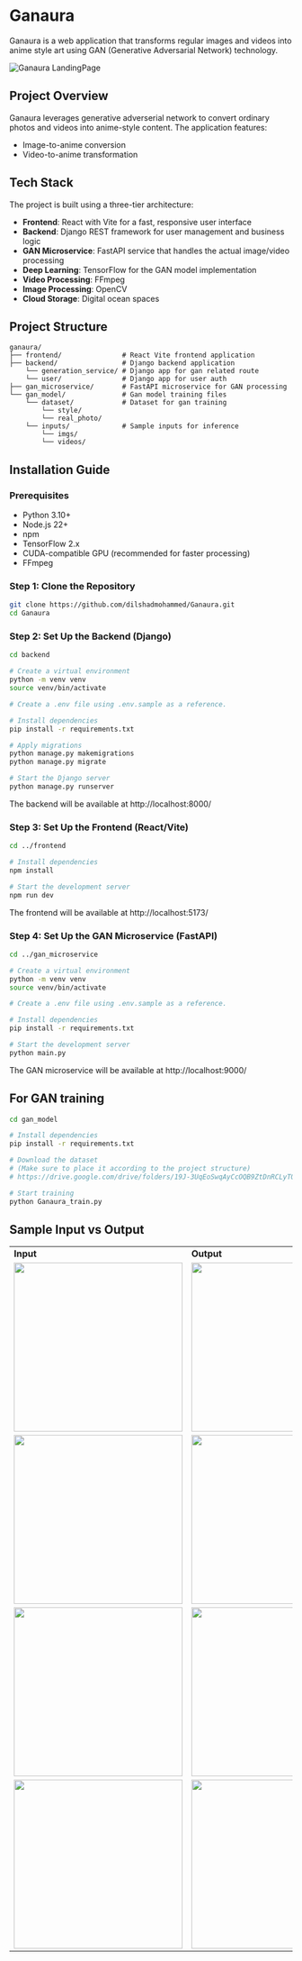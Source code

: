 # Ganaura

Ganaura is a web application that transforms regular images and videos into anime style art using GAN (Generative Adversarial Network) technology.

![Ganaura LandingPage](assets/landing_page.jpeg)

## Project Overview

Ganaura leverages generative adverserial network to convert ordinary photos and videos into anime-style content. The application features:

- Image-to-anime conversion
- Video-to-anime transformation

## Tech Stack

The project is built using a three-tier architecture:

- **Frontend**: React with Vite for a fast, responsive user interface
- **Backend**: Django REST framework for user management and business logic
- **GAN Microservice**: FastAPI service that handles the actual image/video processing
- **Deep Learning**: TensorFlow for the GAN model implementation
- **Video Processing**: FFmpeg
- **Image Processing**: OpenCV
- **Cloud Storage**: Digital ocean spaces

## Project Structure

```
ganaura/
├── frontend/               # React Vite frontend application
├── backend/                # Django backend application
    └── generation_service/ # Django app for gan related route
    └── user/               # Django app for user auth
├── gan_microservice/       # FastAPI microservice for GAN processing
└── gan_model/              # Gan model training files
    └── dataset/            # Dataset for gan training
        └── style/
        └── real_photo/        
    └── inputs/             # Sample inputs for inference
        └── imgs/
        └── videos/        
```

## Installation Guide

### Prerequisites

- Python 3.10+
- Node.js 22+
- npm
- TensorFlow 2.x
- CUDA-compatible GPU (recommended for faster processing)
- FFmpeg

### Step 1: Clone the Repository

```bash
git clone https://github.com/dilshadmohammed/Ganaura.git
cd Ganaura
```

### Step 2: Set Up the Backend (Django)

```bash
cd backend

# Create a virtual environment
python -m venv venv
source venv/bin/activate

# Create a .env file using .env.sample as a reference.

# Install dependencies
pip install -r requirements.txt

# Apply migrations
python manage.py makemigrations
python manage.py migrate

# Start the Django server
python manage.py runserver
```

The backend will be available at http://localhost:8000/

### Step 3: Set Up the Frontend (React/Vite)

```bash
cd ../frontend

# Install dependencies
npm install

# Start the development server
npm run dev

```

The frontend will be available at http://localhost:5173/

### Step 4: Set Up the GAN Microservice (FastAPI)

```bash
cd ../gan_microservice

# Create a virtual environment
python -m venv venv
source venv/bin/activate

# Create a .env file using .env.sample as a reference.

# Install dependencies
pip install -r requirements.txt

# Start the development server
python main.py

```

The GAN microservice will be available at http://localhost:9000/

## For GAN training
```bash
cd gan_model

# Install dependencies
pip install -r requirements.txt

# Download the dataset
# (Make sure to place it according to the project structure)
# https://drive.google.com/drive/folders/19J-3UqEoSwqAyCcOQB9ZtDnRCLyTO9bC?usp=drive_link

# Start training
python Ganaura_train.py
```


## Sample Input vs Output

<table>
  <tr>
    <td><b>Input</b></td>
    <td><b>Output</b></td>
  </tr>
  <tr>
    <td><img src="assets/imgs/sample_inputs/img1.jpeg" width="300"></td>
    <td><img src="assets/imgs/sample_outputs/img1.jpeg" width="300"></td>
  </tr>
  <tr>
    <td><img src="assets/imgs/sample_inputs/img2.jpeg" width="300"></td>
    <td><img src="assets/imgs/sample_outputs/img2.jpeg" width="300"></td>
  </tr>
  <tr>
    <td><img src="assets/imgs/sample_inputs/img3.jpeg" width="300"></td>
    <td><img src="assets/imgs/sample_outputs/img3.jpeg" width="300"></td>
  </tr>
  <tr>
    <td><img src="assets/imgs/sample_inputs/img4.jpeg" width="300"></td>
    <td><img src="assets/imgs/sample_outputs/img4.jpeg" width="300"></td>
  </tr>
</table>
